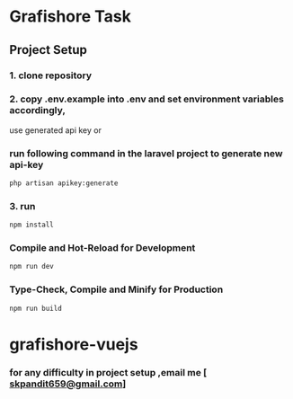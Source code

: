 
# Grafishore Task
## Project Setup

### 1. clone repository
 
### 2. copy .env.example into .env and set environment variables accordingly,
use generated api key or
### run following command in the laravel project to generate new api-key
```sh
php artisan apikey:generate

``` 


### 3. run 
```sh
npm install
```

### Compile and Hot-Reload for Development

```sh
npm run dev
```

### Type-Check, Compile and Minify for Production

```sh
npm run build
```
# grafishore-vuejs

### for any difficulty in project setup ,email me [ skpandit659@gmail.com]
